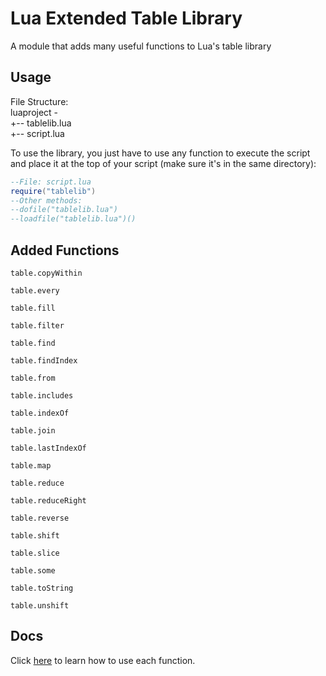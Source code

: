 # Lua Extended Table Library
A module that adds many useful functions to Lua's table library

## Usage

File Structure:<br>
luaproject -<br>
+-- tablelib.lua<br>
+-- script.lua<br>

To use the library, you just have to use any function to execute the script and place it at the top of your script (make sure it's in the same directory):<br>
```lua
--File: script.lua
require("tablelib")
--Other methods:
--dofile("tablelib.lua")
--loadfile("tablelib.lua")()
```


## Added Functions
`table.copyWithin`

`table.every`

`table.fill`

`table.filter`

`table.find`

`table.findIndex`

`table.from`

`table.includes`

`table.indexOf`

`table.join`

`table.lastIndexOf`

`table.map`

`table.reduce`

`table.reduceRight`

`table.reverse`

`table.shift`

`table.slice`

`table.some`

`table.toString`

`table.unshift`

## Docs

Click [here](https://github.com/greenmancode/luaextendedtablelib/blob/master/DOCS.md) to learn how to use each function.
